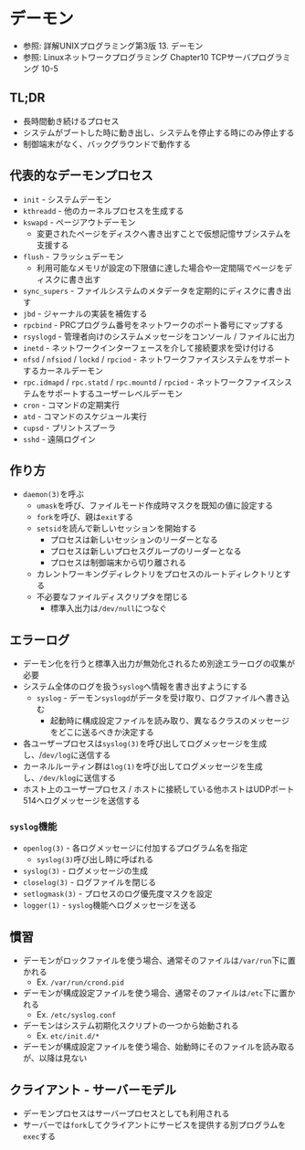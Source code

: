 # デーモン
- 参照: 詳解UNIXプログラミング第3版 13. デーモン
- 参照: Linuxネットワークプログラミング Chapter10 TCPサーバプログラミング 10-5

## TL;DR
- 長時間動き続けるプロセス
- システムがブートした時に動き出し、システムを停止する時にのみ停止する
- 制御端末がなく、バックグラウンドで動作する

## 代表的なデーモンプロセス
- `init` - システムデーモン
- `kthreadd` - 他のカーネルプロセスを生成する
- `kswapd` - ページアウトデーモン
  - 変更されたページをディスクへ書き出すことで仮想記憶サブシステムを支援する
- `flush` - フラッシュデーモン
  - 利用可能なメモリが設定の下限値に達した場合や一定間隔でページをディスクに書き出す
- `sync_supers` - ファイルシステムのメタデータを定期的にディスクに書き出す
- `jbd` - ジャーナルの実装を補佐する
- `rpcbind` - PRCプログラム番号をネットワークのポート番号にマップする
- `rsyslogd` - 管理者向けのシステムメッセージをコンソール / ファイルに出力
- `inetd` - ネットワークインターフェースを介して接続要求を受け付ける
- `nfsd` / `nfsiod` / `lockd` / `rpciod` - ネットワークファイスシステムをサポートするカーネルデーモン
- `rpc.idmapd` / `rpc.statd` / `rpc.mountd` / `rpciod` - ネットワークファイスシステムをサポートするユーザーレベルデーモン
- `cron` - コマンドの定期実行
- `atd` - コマンドのスケジュール実行
- `cupsd` - プリントスプーラ
- `sshd` - 遠隔ログイン

## 作り方
- `daemon(3)`を呼ぶ
  - `umask`を呼び、ファイルモード作成時マスクを既知の値に設定する
  - `fork`を呼び、親は`exit`する
  - `setsid`を読んで新しいセッションを開始する
    - プロセスは新しいセッションのリーダーとなる
    - プロセスは新しいプロセスグループのリーダーとなる
    - プロセスは制御端末から切り離される
  - カレントワーキングディレクトリをプロセスのルートディレクトリとする
  - 不必要なファイルディスクリプタを閉じる
    - 標準入出力は`/dev/null`につなぐ

## エラーログ
- デーモン化を行うと標準入出力が無効化されるため別途エラーログの収集が必要
- システム全体のログを扱う`syslog`へ情報を書き出すようにする
  - `syslog` - デーモン`syslogd`がデータを受け取り、ログファイルへ書き込む
    - 起動時に構成設定ファイルを読み取り、異なるクラスのメッセージをどこに送るべきか決定する
- 各ユーザープロセスは`syslog(3)`を呼び出してログメッセージを生成し、/`dev/log`に送信する
- カーネルルーティン群は`log(1)`を呼び出してログメッセージを生成し、`/dev/klog`に送信する
- ホスト上のユーザープロセス / ホストに接続している他ホストはUDPポート514へログメッセージを送信する

### `syslog`機能
- `openlog(3)` - 各ログメッセージに付加するプログラム名を指定
  - `syslog(3)`呼び出し時に呼ばれる
- `syslog(3)` - ログメッセージの生成
- `closelog(3)` - ログファイルを閉じる
- `setlogmask(3)` - プロセスのログ優先度マスクを設定
- `logger(1)` - `syslog`機能へログメッセージを送る

## 慣習
- デーモンがロックファイルを使う場合、通常そのファイルは`/var/run`下に置かれる
  - Ex. `/var/run/crond.pid`
- デーモンが構成設定ファイルを使う場合、通常そのファイルは`/etc`下に置かれる
  - Ex. `/etc/syslog.conf`
- デーモンはシステム初期化スクリプトの一つから始動される
  - Ex. `etc/init.d/*`
- デーモンが構成設定ファイルを使う場合、始動時にそのファイルを読み取るが、以降は見ない

## クライアント - サーバーモデル
- デーモンプロセスはサーバープロセスとしても利用される
- サーバーでは`fork`してクライアントにサービスを提供する別プログラムを`exec`する
